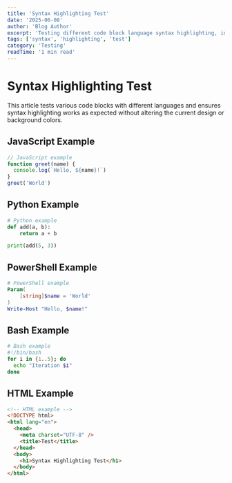 ```yaml
---
title: 'Syntax Highlighting Test'
date: '2025-06-08'
author: 'Blog Author'
excerpt: 'Testing different code block language syntax highlighting, including PowerShell.'
tags: ['syntax', 'highlighting', 'test']
category: 'Testing'
readTime: '1 min read'
---
```


# Syntax Highlighting Test

This article tests various code blocks with different languages and ensures syntax highlighting works as expected without altering the current design or background colors.

## JavaScript Example

```javascript
// JavaScript example
function greet(name) {
  console.log(`Hello, ${name}!`)
}
greet('World')
```

## Python Example

```python
# Python example
def add(a, b):
    return a + b

print(add(5, 3))
```

## PowerShell Example

```powershell
# PowerShell example
Param(
    [string]$name = 'World'
)
Write-Host "Hello, $name!"
```

## Bash Example

```bash
# Bash example
#!/bin/bash
for i in {1..5}; do
  echo "Iteration $i"
done
```

## HTML Example

```html
<!-- HTML example -->
<!DOCTYPE html>
<html lang="en">
  <head>
    <meta charset="UTF-8" />
    <title>Test</title>
  </head>
  <body>
    <h1>Syntax Highlighting Test</h1>
  </body>
</html>
```
